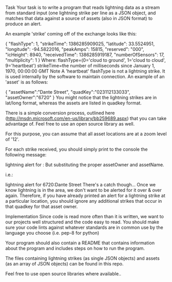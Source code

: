 Task
Your task is to write a program that reads lightning data as a stream from standard input (one lightning strike per line as a JSON object, and matches that data against a source of assets (also in JSON format) to produce an alert.

An example 'strike' coming off of the exchange looks like this:

   {
    "flashType": 1,
    "strikeTime": 1386285909025,
    "latitude": 33.5524951,
    "longitude": -94.5822016,
    "peakAmps": 15815,
    "reserved": "000",
    "icHeight": 8940,
    "receivedTime": 1386285919187,
    "numberOfSensors": 17,
    "multiplicity": 1
   }
Where:
flashType=(0='cloud to ground', 1='cloud to cloud', 9='heartbeat')
strikeTime=the number of milliseconds since January 1, 1970, 00:00:00 GMT
Note
A 'heartbeat' flashType is not a lightning strike. It is used internally by the software to maintain connection.
An example of an 'asset' is as follows:

  {
    "assetName":"Dante Street",
    "quadKey":"023112133033",
    "assetOwner":"6720"
  }
You might notice that the lightning strikes are in lat/long format, whereas the assets are listed in quadkey format.

There is a simple conversion process, outlined here (http://msdn.microsoft.com/en-us/library/bb259689.aspx) that you can take advantage of. Feel free to use an open source library as well.

For this purpose, you can assume that all asset locations are at a zoom level of '12'.

For each strike received, you should simply print to the console the following message:

lightning alert for <assetOwner>:<assetName>
But substituting the proper assetOwner and assetName.

i.e.:

lightning alert for 6720:Dante Street
There's a catch though... Once we know lightning is in the area, we don't want to be alerted for it over & over again. Therefore, if you have already printed an alert for a lightning strike at a particular location, you should ignore any additional strikes that occur in that quadkey for that asset owner.

Implementation
Since code is read more often than it is written, we want to our projects well structured and the code easy to read. You should make sure your code lints against whatever standards are in common use by the language you choose (i.e. pep-8 for python)

Your program should also contain a README that contains information about the program and includes steps on how to run the program.

The files containing lightning strikes (as single JSON objects) and assets (as an array of JSON objects) can be found in this repo.

Feel free to use open source libraries where available..
